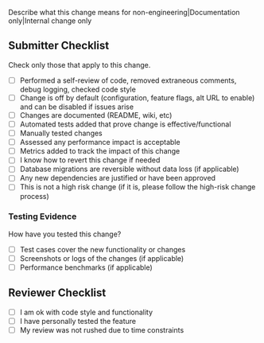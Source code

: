 Describe what this change means for non-engineering|Documentation only|Internal change only

## Submitter Checklist

Check only those that apply to this change.

- [ ] Performed a self-review of code, removed extraneous comments, debug logging, checked code style
- [ ] Change is off by default (configuration, feature flags, alt URL to enable) and can be disabled if issues arise
- [ ] Changes are documented (README, wiki, etc)
- [ ] Automated tests added that prove change is effective/functional
- [ ] Manually tested changes
- [ ] Assessed any performance impact is acceptable
- [ ] Metrics added to track the impact of this change
- [ ] I know how to revert this change if needed
- [ ] Database migrations are reversible without data loss (if applicable)
- [ ] Any new dependencies are justified or have been approved
- [ ] This is not a high risk change (if it is, please follow the high-risk change process)

### Testing Evidence

How have you tested this change?

- [ ] Test cases cover the new functionality or changes
- [ ] Screenshots or logs of the changes (if applicable)
- [ ] Performance benchmarks (if applicable)

## Reviewer Checklist

- [ ] I am ok with code style and functionality
- [ ] I have personally tested the feature
- [ ] My review was not rushed due to time constraints
